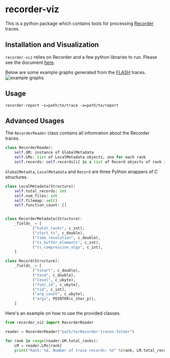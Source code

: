 recorder-viz
=============

This is a python package which contains tools for processing [Recorder](https://github.com/uiuc-hpc/Recorder) traces.

Installation and Visualization
-------------

`recorder-viz` relies on Recorder and a few python libraries to run.
Please see the document [here](https://recorder.readthedocs.io/latest/postprocessing.html#post-processing-and-visualization).

Below are some example graphs generated from the [FLASH](http://flash.uchicago.edu) traces.
![example graphs](https://raw.githubusercontent.com/wangvsa/recorder-viz/main/tests/showoff.jpg)

Usage
-------------

```shell
recorder-report -i=path/to/trace -o=path/to/report
```


Advanced Usages
-------------

The `RecorderReader` class contains all infomration about the Recorder traces.

```python
class RecorderReader:
    self.GM: instance of GlobalMetadata
    self.LMs: list of LocalMetadata objects, one for each rank
    self.records: self.records[i] is a list of Record objects of rank i.
```

`GlobalMetadta`, `LocalMetadata` and `Record` are three Python wrappers of C structures. 

```python
class LocalMetadata(Structure):
    self.total_records: int
    self.num_files: int
    self.filemap: set()
    self.function_count: []


class RecorderMetadata(Structure):
    _fields_ = [
            ("total_ranks", c_int),
            ("start_ts", c_double),
            ("time_resolution", c_double),
            ("ts_buffer_elements", c_int),
            ("ts_compression_algo", c_int),
    ]

class Record(Structure):
    _fields_ = [
            ("tstart", c_double),
            ("tend", c_double),
            ("level", c_ubyte),
            ("func_id", c_ubyte),
            ("tid", c_int),
            ("arg_count", c_ubyte),
            ("args", POINTER(c_char_p)),
    ]
```


Here's an example on how to use the provided classes.

```python
from recorder_viz import RecorderReader

reader = RecorderReader("path/to/Recorder-traces-folder")

for rank in range(reader.GM.total_ranks):
    LM = reader.LMs[rank]
    print("Rank: %d, Number of trace records: %d" %(rank, LM.total_records))
```
